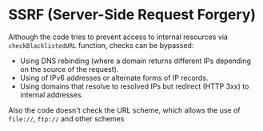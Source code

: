 # SSRF (Server-Side Request Forgery)

Although the code tries to prevent access to internal resources via `checkBlacklistedURL` function, checks can be bypassed:
- Using DNS rebinding (where a domain returns different IPs depending on the source of the request).
- Using of IPv6 addresses or alternate forms of IP records.
- Using domains that resolve to resolved IPs but redirect (HTTP 3xx) to internal addresses.

Also the code doesn't check the URL scheme, which allows the use of `file://`, `ftp://` and other schemes
